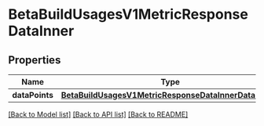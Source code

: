 # BetaBuildUsagesV1MetricResponseDataInner

## Properties
Name | Type | Description | Notes
------------ | ------------- | ------------- | -------------
**dataPoints** | [**BetaBuildUsagesV1MetricResponseDataInnerDataPoints**](BetaBuildUsagesV1MetricResponseDataInnerDataPoints.md) |  | [optional] 

[[Back to Model list]](../README.md#documentation-for-models) [[Back to API list]](../README.md#documentation-for-api-endpoints) [[Back to README]](../README.md)


